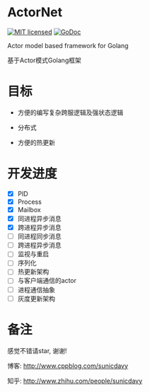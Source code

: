 # ActorNet
[![MIT licensed][11]][12] [![GoDoc][1]][2]

[1]: https://godoc.org/github.com/davyxu/actornet?status.svg
[2]: https://godoc.org/github.com/davyxu/actornet
[11]: https://img.shields.io/badge/license-MIT-blue.svg
[12]: LICENSE

Actor model based framework for Golang

基于Actor模式Golang框架


# 目标

- 方便的编写复杂跨服逻辑及强状态逻辑

- 分布式

- 方便的热更新


# 开发进度
- [x] PID
- [x] Process
- [x] Mailbox
- [x] 同进程异步消息
- [x] 跨进程异步消息
- [ ] 同进程同步消息
- [ ] 跨进程异步消息
- [ ] 监视与重启
- [ ] 序列化
- [ ] 热更新架构
- [ ] 与客户端通信的actor
- [ ] 进程通信抽象
- [ ] 灰度更新架构

# 备注

感觉不错请star, 谢谢!

博客: http://www.cppblog.com/sunicdavy

知乎: http://www.zhihu.com/people/sunicdavy
